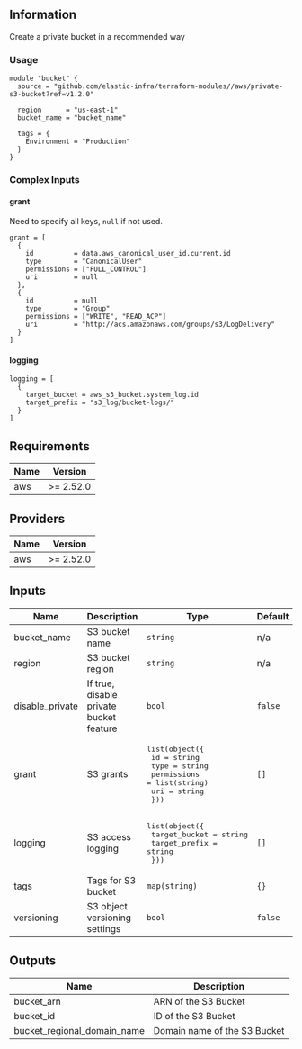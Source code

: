 <!-- BEGINNING OF PRE-COMMIT-TERRAFORM DOCS HOOK -->
## Information

Create a private bucket in a recommended way

### Usage

```hcl
module "bucket" {
  source = "github.com/elastic-infra/terraform-modules//aws/private-s3-bucket?ref=v1.2.0"

  region      = "us-east-1"
  bucket_name = "bucket_name"

  tags = {
    Environment = "Production"
  }
}
```

### Complex Inputs

#### grant

Need to specify all keys, `null` if not used.

```hcl
grant = [
  {
    id          = data.aws_canonical_user_id.current.id
    type        = "CanonicalUser"
    permissions = ["FULL_CONTROL"]
    uri         = null
  },
  {
    id          = null
    type        = "Group"
    permissions = ["WRITE", "READ_ACP"]
    uri         = "http://acs.amazonaws.com/groups/s3/LogDelivery"
  }
]
```

#### logging

```hcl
logging = [
  {
    target_bucket = aws_s3_bucket.system_log.id
    target_prefix = "s3_log/bucket-logs/"
  }
]
```

## Requirements

| Name | Version |
|------|---------|
| aws | >= 2.52.0 |

## Providers

| Name | Version |
|------|---------|
| aws | >= 2.52.0 |

## Inputs

| Name | Description | Type | Default | Required |
|------|-------------|------|---------|:--------:|
| bucket\_name | S3 bucket name | `string` | n/a | yes |
| region | S3 bucket region | `string` | n/a | yes |
| disable\_private | If true, disable private bucket feature | `bool` | `false` | no |
| grant | S3 grants | <pre>list(object({<br>    id          = string<br>    type        = string<br>    permissions = list(string)<br>    uri         = string<br>  }))</pre> | `[]` | no |
| logging | S3 access logging | <pre>list(object({<br>    target_bucket = string<br>    target_prefix = string<br>  }))</pre> | `[]` | no |
| tags | Tags for S3 bucket | `map(string)` | `{}` | no |
| versioning | S3 object versioning settings | `bool` | `false` | no |

## Outputs

| Name | Description |
|------|-------------|
| bucket\_arn | ARN of the S3 Bucket |
| bucket\_id | ID of the S3 Bucket |
| bucket\_regional\_domain\_name | Domain name of the S3 Bucket |

<!-- END OF PRE-COMMIT-TERRAFORM DOCS HOOK -->
